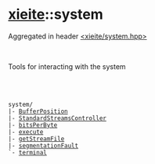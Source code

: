 # [xieite](./xieite.md)::system
Aggregated in header [<xieite/system.hpp>](../include/xieite/system.hpp)

<br/>

Tools for interacting with the system

<br/><br/>

<pre><code>system/
|- <a href="./system/BufferPosition.md">BufferPosition</a>
|- <a href="./system/StandardStreamsController.md">StandardStreamsController</a>
|- <a href="./system/bitsPerByte.md">bitsPerByte</a>
|- <a href="./system/execute.md">execute</a>
|- <a href="./system/getStreamFile.md">getStreamFile</a>
|- <a href="./system/segmentationFault.md">segmentationFault</a>
`- <a href="./system/terminal.md">terminal</a>
</code></pre>
